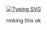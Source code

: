 [![Typing SVG](https://readme-typing-svg.demolab.com?font=Fira+Code&letterSpacing=&pause=1000&color=4F1A14&center=true&vCenter=true&width=500&lines=%22%F0%9D%95%BF%F0%9D%96%8D%F0%9D%96%8A%F0%9D%96%93+%F0%9D%96%8E%F0%9D%96%93+%F0%9D%96%86+%F0%9D%96%8B%F0%9D%96%94%F0%9D%96%94%F0%9D%96%99%F0%9D%96%93%F0%9D%96%94%F0%9D%96%99%F0%9D%96%8A%2C+%F0%9D%96%8D%F0%9D%96%8A+%F0%9D%96%92%F0%9D%96%8A%F0%9D%96%93%F0%9D%96%99%F0%9D%96%8E%F0%9D%96%94%F0%9D%96%93%F0%9D%96%8A%F0%9D%96%98+%F0%9D%96%99%F0%9D%96%8D%F0%9D%96%8A+%F0%9D%96%8A%F0%9D%96%9B%F0%9D%96%8E%F0%9D%96%91+%D5%B5%F0%9D%96%9D%D5%B5%F0%9D%96%9D%D5%B5%F0%9D%96%9D%D5%B5.%22)](https://git.io/typing-svg)




rmking this ok





